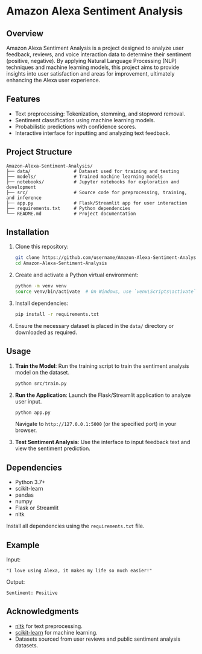 # Amazon Alexa Sentiment Analysis

## Overview
Amazon Alexa Sentiment Analysis is a project designed to analyze user feedback, reviews, and voice interaction data to determine their sentiment (positive, negative). By applying Natural Language Processing (NLP) techniques and machine learning models, this project aims to provide insights into user satisfaction and areas for improvement, ultimately enhancing the Alexa user experience.

## Features
- Text preprocessing: Tokenization, stemming, and stopword removal.
- Sentiment classification using machine learning models.
- Probabilistic predictions with confidence scores.
- Interactive interface for inputting and analyzing text feedback.

## Project Structure
```
Amazon-Alexa-Sentiment-Analysis/
├── data/                # Dataset used for training and testing
├── models/              # Trained machine learning models
├── notebooks/           # Jupyter notebooks for exploration and development
├── src/                 # Source code for preprocessing, training, and inference
├── app.py               # Flask/Streamlit app for user interaction
├── requirements.txt     # Python dependencies
└── README.md            # Project documentation
```

## Installation
1. Clone this repository:
   ```bash
   git clone https://github.com/username/Amazon-Alexa-Sentiment-Analysis.git
   cd Amazon-Alexa-Sentiment-Analysis
   ```

2. Create and activate a Python virtual environment:
   ```bash
   python -m venv venv
   source venv/bin/activate  # On Windows, use `venv\Scripts\activate`
   ```

3. Install dependencies:
   ```bash
   pip install -r requirements.txt
   ```

4. Ensure the necessary dataset is placed in the `data/` directory or downloaded as required.

## Usage
1. **Train the Model**:
   Run the training script to train the sentiment analysis model on the dataset.
   ```bash
   python src/train.py
   ```

2. **Run the Application**:
   Launch the Flask/Streamlit application to analyze user input.
   ```bash
   python app.py
   ```
   Navigate to `http://127.0.0.1:5000` (or the specified port) in your browser.

3. **Test Sentiment Analysis**:
   Use the interface to input feedback text and view the sentiment prediction.

## Dependencies
- Python 3.7+
- scikit-learn
- pandas
- numpy
- Flask or Streamlit
- nltk

Install all dependencies using the `requirements.txt` file.

## Example
Input:
```
"I love using Alexa, it makes my life so much easier!"
```
Output:
```
Sentiment: Positive

```

## Acknowledgments
- [nltk](https://www.nltk.org/) for text preprocessing.
- [scikit-learn](https://scikit-learn.org/) for machine learning.
- Datasets sourced from user reviews and public sentiment analysis datasets.
